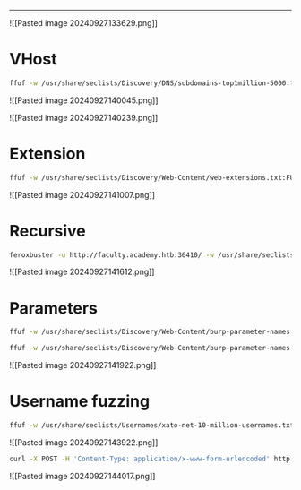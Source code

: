 ___

![[Pasted image 20240927133629.png]]

# VHost 

```bash
ffuf -w /usr/share/seclists/Discovery/DNS/subdomains-top1million-5000.txt:FUZZ -u http://academy.htb:36410/ -H 'Host: FUZZ.academy.htb' -fs 985
```

![[Pasted image 20240927140045.png]]

![[Pasted image 20240927140239.png]]
# Extension 

```bash
ffuf -w /usr/share/seclists/Discovery/Web-Content/web-extensions.txt:FUZZ -u http://faculty.academy.htb:36410/indexFUZZ
```

![[Pasted image 20240927141007.png]]

# Recursive 

```bash
feroxbuster -u http://faculty.academy.htb:36410/ -w /usr/share/seclists/Discovery/Web-Content/directory-list-2.3-small.txt -x php,phps,php7 -f -r
```

![[Pasted image 20240927141612.png]]

# Parameters

```bash
ffuf -w /usr/share/seclists/Discovery/Web-Content/burp-parameter-names.txt:FUZZ -u http://faculty.academy.htb:36410/courses/linux-security.php7?FUZZ=key -fs 774
```

```bash
ffuf -w /usr/share/seclists/Discovery/Web-Content/burp-parameter-names.txt:FUZZ -u http://faculty.academy.htb:36410/courses/linux-security.php7 -X POST -d 'FUZZ=key' -H 'Content-Type: application/x-www-form-urlencoded' -fs 774
```

![[Pasted image 20240927141922.png]]

# Username fuzzing

```bash
ffuf -w /usr/share/seclists/Usernames/xato-net-10-million-usernames.txt -u http://faculty.academy.htb:36410/courses/linux-security.php7 -X POST -d 'username=FUZZ' -H 'Content-Type: application/x-www-form-urlencoded' -fs 781
```

![[Pasted image 20240927143922.png]]

```bash
curl -X POST -H 'Content-Type: application/x-www-form-urlencoded' http://faculty.academy.htb:36410/courses/linux-security.php7 -d 'username=harry'
```

![[Pasted image 20240927144017.png]]

